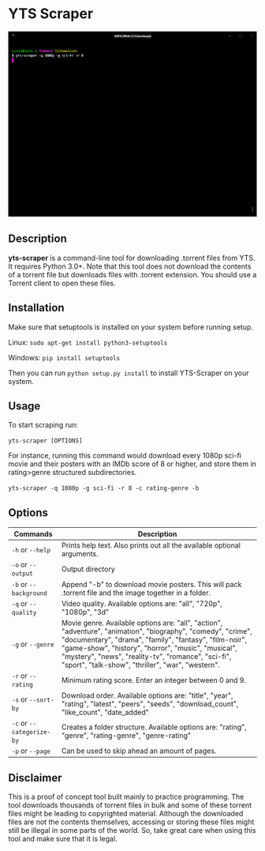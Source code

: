 # YTS Scraper

![](Gif.gif)

## Description
**yts-scraper** is a command-line tool for downloading .torrent files from YTS. 
It requires Python 3.0+.
Note that this tool does not download the contents of a torrent file but downloads files with .torrent extension.
You should use a Torrent client to open these files. 

## Installation
Make sure that setuptools is installed on your system before running setup.

Linux:
`sudo apt-get install python3-setuptools`

Windows:
`pip install setuptools`

Then you can run `python setup.py install` to install YTS-Scraper on your system.

## Usage
To start scraping run:

`yts-scraper [OPTIONS]`


For instance, running this command would download every 1080p sci-fi movie and their posters with an IMDb score of 8 or higher, and store them in rating>genre structured subdirectories.

`yts-scraper -q 1080p -g sci-fi -r 8 -c rating-genre -b`

## Options

| Commands                          | Description                                                                                                                          |
|-----------------------------------|--------------------------------------------------------------------------------------------------------------------------------------|
|`-h` or `--help`           |Prints help text. Also prints out all the available optional arguments.                                                                       |
|`-o` or `--output`         |Output directory                                                                                                                              |
|`-b` or `--background`     |Append "-b" to download movie posters. This will pack .torrent file and the image together in a folder.                                       |
|`-q` or `--quality`        |Video quality. Available options are: "all", "720p", "1080p", "3d"                                                                            |
|`-g` or `--genre`          |Movie genre. Available options are: "all", "action", "adventure", "animation", "biography", "comedy", "crime", "documentary", "drama", "family", "fantasy", "film-noir", "game-show", "history", "horror", "music", "musical", "mystery", "news", "reality-tv", "romance", "sci-fi", "sport", "talk-show", "thriller", "war", "western".                                              |
|`-r` or `--rating`         |Minimum rating score. Enter an integer between 0 and 9.                                                                                       |
|`-s` or `--sort-by`        |Download order. Available options are: "title", "year", "rating", "latest", "peers", "seeds", "download_count", "like_count", "date_added"    |
|`-c` or `--categorize-by`  |Creates a folder structure. Available options are: "rating", "genre", "rating-genre", "genre-rating"                                          |
|`-p` or `--page`           |Can be used to skip ahead an amount of pages.                                                                                                 |

## Disclaimer
This is a proof of concept tool built mainly to practice programming.
The tool downloads thousands of torrent files in bulk and some of these torrent files might be leading to copyrighted material.
Although the downloaded files are not the contents themselves, accessing or storing these files might still be illegal in some parts of the world. So, take great care when using this tool and make sure that it is legal.